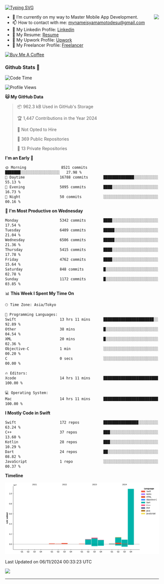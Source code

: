 
[![Typing SVG](https://readme-typing-svg.demolab.com/?lines=Thank+You+For+Visiting!!;You+Are+Welcome✨;I+am+Kyo+Yamamoto;Mobile+Developer)](https://git.io/typing-svg)
<p>
<img align="right" src="https://media.giphy.com/media/26ufdb3cYKwbRtYVW/giphy.gif" style="max-width:100%;" height="150px">

- 🌱 I’m currently on my way to Master Mobile App Development.
- 📫 How to contact with me: mynameisyamamotodesu@gmail.com
- 🔗 My Linkedin Profile: [Linkedin](https://www.linkedin.com/in/kyo-yamamoto-a2ab50239)
- 🔗 My Resume: [Resume](https://www.kickresume.com/cv/rNok4e/)
- 🔗 My Upwork Profile: [Upwork](https://www.upwork.com/freelancers/~01aa9115102bb4af25)
- 🔗 My Freelancer Profile: [Freelancer](https://www.freelancer.com/u/yamamotodesu)

<a href="https://www.buymeacoffee.com/kyoyamamoto" target="_blank"><img src="https://cdn.buymeacoffee.com/buttons/default-orange.png" alt="Buy Me A Coffee" height="41" width="174"></a>

### Github Stats 🥇 
<!--START_SECTION:waka-->
![Code Time](http://img.shields.io/badge/Code%20Time-858%20hrs%2051%20mins-blue)

![Profile Views](http://img.shields.io/badge/Profile%20Views-1-blue)

**🐱 My GitHub Data** 

> 📦 962.3 kB Used in GitHub's Storage 
 > 
> 🏆 1,447 Contributions in the Year 2024
 > 
> 🚫 Not Opted to Hire
 > 
> 📜 369 Public Repositories 
 > 
> 🔑 13 Private Repositories 
 > 
**I'm an Early 🐤** 

```text
🌞 Morning                8521 commits        ███████░░░░░░░░░░░░░░░░░░   27.98 % 
🌆 Daytime                16788 commits       ██████████████░░░░░░░░░░░   55.13 % 
🌃 Evening                5095 commits        ████░░░░░░░░░░░░░░░░░░░░░   16.73 % 
🌙 Night                  50 commits          ░░░░░░░░░░░░░░░░░░░░░░░░░   00.16 % 
```
📅 **I'm Most Productive on Wednesday** 

```text
Monday                   5342 commits        ████░░░░░░░░░░░░░░░░░░░░░   17.54 % 
Tuesday                  6409 commits        █████░░░░░░░░░░░░░░░░░░░░   21.04 % 
Wednesday                6506 commits        █████░░░░░░░░░░░░░░░░░░░░   21.36 % 
Thursday                 5415 commits        ████░░░░░░░░░░░░░░░░░░░░░   17.78 % 
Friday                   4762 commits        ████░░░░░░░░░░░░░░░░░░░░░   15.64 % 
Saturday                 848 commits         █░░░░░░░░░░░░░░░░░░░░░░░░   02.78 % 
Sunday                   1172 commits        █░░░░░░░░░░░░░░░░░░░░░░░░   03.85 % 
```


📊 **This Week I Spent My Time On** 

```text
🕑︎ Time Zone: Asia/Tokyo

💬 Programming Languages: 
Swift                    13 hrs 11 mins      ███████████████████████░░   92.89 % 
Other                    38 mins             █░░░░░░░░░░░░░░░░░░░░░░░░   04.54 % 
XML                      20 mins             █░░░░░░░░░░░░░░░░░░░░░░░░   02.36 % 
Objective-C              1 min               ░░░░░░░░░░░░░░░░░░░░░░░░░   00.20 % 
C                        0 secs              ░░░░░░░░░░░░░░░░░░░░░░░░░   00.00 % 

🔥 Editors: 
Xcode                    14 hrs 11 mins      █████████████████████████   100.00 % 

💻 Operating System: 
Mac                      14 hrs 11 mins      █████████████████████████   100.00 % 
```

**I Mostly Code in Swift** 

```text
Swift                    172 repos           ████████████████░░░░░░░░░   63.24 % 
C++                      37 repos            ███░░░░░░░░░░░░░░░░░░░░░░   13.60 % 
Kotlin                   28 repos            ███░░░░░░░░░░░░░░░░░░░░░░   10.29 % 
Dart                     24 repos            ██░░░░░░░░░░░░░░░░░░░░░░░   08.82 % 
JavaScript               1 repo              ░░░░░░░░░░░░░░░░░░░░░░░░░   00.37 % 
```



**Timeline**

![Lines of Code chart](https://raw.githubusercontent.com/YamamotoDesu/YamamotoDesu/main/assets/bar_graph.png)


 Last Updated on 06/11/2024 00:33:23 UTC
<!--END_SECTION:waka-->

![](https://github-profile-summary-cards.vercel.app/api/cards/profile-details?username=YamamotoDesu&theme=vue)

----
